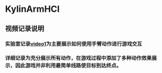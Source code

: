 ﻿# KylinArmHCI
 
 ## 视频记录说明
 ### 实验室记录[video1](./%E5%AE%9E%E9%AA%8C%E5%AE%A4KylinArm%E6%B8%B8%E6%88%8F%E4%BA%A4%E4%BA%92%E8%BF%87%E7%A8%8B%E8%AE%B0%E5%BD%95.mp4)为主要展示如何使用手臂动作进行游戏交互
 ### 详细记录为充分展示所有动作，在游戏过程中添加了多种动作效果展示，因此游戏并非利用最简单线路使目标到达终点。
